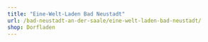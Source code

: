 ```yaml
---
title: "Eine-Welt-Laden Bad Neustadt"
url: /bad-neustadt-an-der-saale/eine-welt-laden-bad-neustadt/
shop: Dorfladen
---
```

